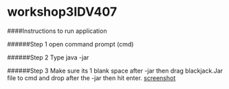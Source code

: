 workshop3IDV407
===============
####Instructions to run application

######Step 1
open command prompt (cmd) 

######Step 2
Type java -jar

######Step 3
Make sure its 1 blank space after -jar then drag blackjack.Jar file to cmd and drop after the -jar then hit enter.
[screenshot](run_print_screen.PNG)
